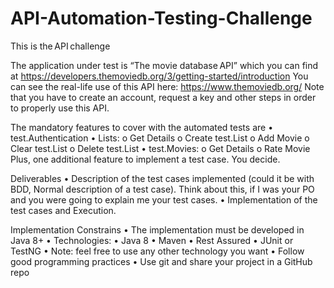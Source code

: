 # API-Automation-Testing-Challenge

This is the API challenge

The application under test is “The movie database API” which you can find at https://developers.themoviedb.org/3/getting-started/introduction
You can see the real-life use of this API here: https://www.themoviedb.org/
Note that you have to create an account, request a key and other steps in order to properly use this API.

The mandatory features to cover with the automated tests are
• test.Authentication
• Lists:
	o Get Details
	o Create test.List
	o Add Movie
	o Clear test.List
	o Delete test.List
• test.Movies:
	o Get Details
	o Rate Movie
Plus, one additional feature to implement a test case. You decide.

Deliverables
• Description of the test cases implemented (could it be with BDD, Normal description of a test case). Think about this, if I was your PO and you were going to explain me your test cases.
• Implementation of the test cases and Execution.

Implementation Constrains
• The implementation must be developed in Java 8+
• Technologies:
• Java 8
• Maven
• Rest Assured
• JUnit or TestNG
• Note: feel free to use any other technology you want
• Follow good programming practices
• Use git and share your project in a GitHub repo